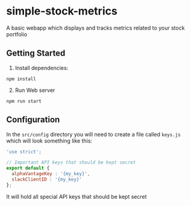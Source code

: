 # simple-stock-metrics
A basic webapp which displays and tracks metrics related to your stock portfolio

## Getting Started
1.  Install dependencies:
```
npm install
```
2.  Run Web server
```
npm run start
```

## Configuration
In the `src/config` directory you will need to create a file called `keys.js` which will look something like this:
```javascript
'use strict';

// Important API keys that should be kept secret
export default {
  alphaVantageKey : '{my_key}',
  slackClientID : '{my_key}'
};

```
It will hold all special API keys that should be kept secret
